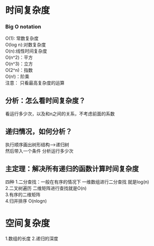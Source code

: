 # 时间复杂度
### Big O notation

O(1): 常数复杂度  
O(log n):对数复杂度  
O(n):线性时间复杂度  
O(n^2)：平方  
O(n^3)：立方  
O(2^n)：指数  
O(n!)：阶乘  
注意： 只看最高复杂度的运算  
## 分析：怎么看时间复杂度？  
看运行多少次，以及和n之间的关系，不考虑前面的系数  
##  递归情况，如何分析？
执行顺序画出树形结构-->递归树  
然后带入一个条件 分析运行多少次

## 主定理：解决所有递归的函数计算时间复杂度

四种
1.二分查找：一般在有序的情况下 一维数组进行二分查找 就是log(n)  
2.二叉树遍历  二维矩阵进行查找就是O(n)  
3.有序的二维矩阵  
4.归并排序 O(nlogn)  

# 空间复杂度
1.数组的长度
2.递归的深度



